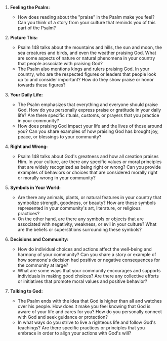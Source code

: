 1. **Feeling the Psalm:**
   - How does reading about the "praise" in the Psalm make you feel? Can you think of a story from your culture that reminds you of this part of the Psalm?
   
2. **Picture This:**
   - Psalm 148 talks about the mountains and hills, the sun and moon, the sea creatures and birds, and even the weather praising God. What are some aspects of nature or natural phenomena in your country that people associate with praising God?
   - The Psalm also mentions kings and rulers praising God. In your country, who are the respected figures or leaders that people look up to and consider important? How do they show praise or honor towards these figures?

3. **Your Daily Life:**
   - The Psalm emphasizes that everything and everyone should praise God. How do you personally express praise or gratitude in your daily life? Are there specific rituals, customs, or prayers that you practice in your community?
   - How does praising God impact your life and the lives of those around you? Can you share examples of how praising God has brought joy, peace, or blessings to your community?

4. **Right and Wrong:**
   - Psalm 148 talks about God's greatness and how all creation praises Him. In your culture, are there any specific values or moral principles that are widely recognized as being right or wrong? Can you provide examples of behaviors or choices that are considered morally right or morally wrong in your community?

5. **Symbols in Your World:**
   - Are there any animals, plants, or natural features in your country that symbolize strength, goodness, or beauty? How are these symbols represented in your community's art, literature, or religious practices?
   - On the other hand, are there any symbols or objects that are associated with negativity, weakness, or evil in your culture? What are the beliefs or superstitions surrounding these symbols?

6. **Decisions and Community:**
   - How do individual choices and actions affect the well-being and harmony of your community? Can you share a story or example of how someone's decision had positive or negative consequences for the community at large?
   - What are some ways that your community encourages and supports individuals in making good choices? Are there any collective efforts or initiatives that promote moral values and positive behavior?

7. **Talking to God:**
   - The Psalm ends with the idea that God is higher than all and watches over his people. How does it make you feel knowing that God is aware of your life and cares for you? How do you personally connect with God and seek guidance or protection?
   - In what ways do you strive to live a righteous life and follow God's teachings? Are there specific practices or principles that you embrace in order to align your actions with God's will?